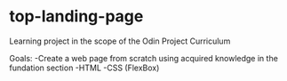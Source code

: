 # top-landing-page

Learning project in the scope of the Odin Project Curriculum

Goals:
  -Create a web page from scratch using acquired knowledge in the fundation section
      -HTML
      -CSS (FlexBox)
